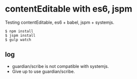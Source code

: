 contentEditable with es6, jspm
===

Testing contentEditable, es6 + babel, jspm + systemjs.

```
$ npm install
$ jspm install
$ gulp watch
```

log
---

- guardian/scribe is not compatible with systemjs.
- Give up to use guardian/scribe.

